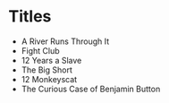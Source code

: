 # Titles

- A River Runs Through It
- Fight Club
- 12 Years a Slave
- The Big Short
- 12 Monkeyscat
- The Curious Case of Benjamin Button